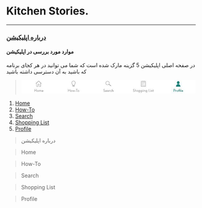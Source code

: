 # Kitchen Stories.
---- 
### [درباره اپلیکیشن](#aboutApp)
#### موارد مورد بررسی در اپلیکیشن

در صفحه اصلی اپلیکیشن 5 گزینه مارک شده است که شما می توانید در هر کجای برنامه که باشید به آن دسترسی داشته باشید

>![aa](./Images/a1.jpg)
1. [Home](#Home)
2. [How-To](#How_To)
3. [Search](#search)
4. [Shopping List](#shoppingList)
5. [Profile](#profile)


> <p id="aboutApp">درباره اپلیکیشن</p> 

> <p id="Home">Home</p>
 
> <p id="How_To">How-To</p>

> <p id="search">Search</p>

> <p id="shoppingList">Shopping List</p>

> <p id="profile">Profile</p>
